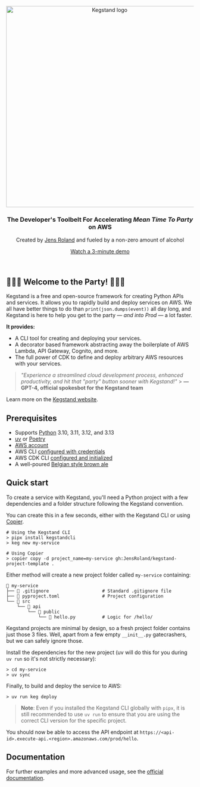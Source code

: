 <!-- markdownlint-disable first-line-h1 line-length no-inline-html -->
<p align="center">
  <a href="https://kegstand.dev/">
    <img src="https://kegstand.dev/img/kegstand-logotype.webp" width="540px" alt="Kegstand logo" />
  </a>
</p>

<h3 align="center">The Developer's Toolbelt For Accelerating <em>Mean Time To Party</em> on AWS</h3>
<p align="center">Created by <a href="https://jensroland.com/">Jens Roland</a> and fueled by a non-zero amount of alcohol</p>
<p align="center"><a href="https://kegstand.dev/demo">Watch a 3-minute demo</a></p><!-- markdown-link-check-disable-line -->

<br />

## 🥂💃🕺 Welcome to the Party! 🥂💃🕺

Kegstand is a free and open-source framework for creating Python APIs and services. It allows you to rapidly build and deploy services on AWS. We all have better things to do than `print(json.dumps(event))` all day long, and Kegstand is here to help you get to the party &mdash; _and into Prod_ &mdash; a lot faster.

**It provides:**

- A CLI tool for creating and deploying your services.
- A decorator based framework abstracting away the boilerplate of AWS Lambda, API Gateway, Cognito, and more.
- The full power of CDK to define and deploy arbitrary AWS resources with your services.

> _"Experience a streamlined cloud development process, enhanced productivity, and hit that "party" button sooner with Kegstand!"_ > **&mdash; GPT-4, official spokesbot for the Kegstand team**

Learn more on the [Kegstand website](https://kegstand.dev/).

## Prerequisites

- Supports [Python](https://www.python.org/downloads/) 3.10, 3.11, 3.12, and 3.13
- [uv](https://github.com/astral-sh/uv) or [Poetry](https://python-poetry.org/docs/#installation)
- [AWS account](https://aws.amazon.com/premiumsupport/knowledge-center/create-and-activate-aws-account/)
- AWS CLI [configured with credentials](https://docs.aws.amazon.com/cli/latest/userguide/cli-configure-quickstart.html)
- AWS CDK CLI [configured and initialized](https://docs.aws.amazon.com/cdk/latest/guide/getting_started.html)
- A well-poured [Belgian style brown ale](https://www.grimbergen.com/)

## Quick start

To create a service with Kegstand, you'll need a Python project with a few dependencies and a folder structure following the Kegstand convention.

You can create this in a few seconds, either with the Kegstand CLI or using [Copier](https://copier.readthedocs.io/en/stable/#installation).

```shell
# Using the Kegstand CLI
> pipx install kegstandcli
> keg new my-service

# Using Copier
> copier copy -d project_name=my-service gh:JensRoland/kegstand-project-template .
```

Either method will create a new project folder called `my-service` containing:

```shell
📁 my-service
├── 📄 .gitignore                    # Standard .gitignore file
├── 📄 pyproject.toml                # Project configuration
└── 📁 src
    └── 📁 api
        └── 📁 public
            └── 📄 hello.py          # Logic for /hello/
```

Kegstand projects are minimal by design, so a fresh project folder contains just those 3 files. Well, apart from a few empty `__init__.py` gatecrashers, but we can safely ignore those.

Install the dependencies for the new project (uv will do this for you during `uv run` so it's not strictly necessary):

```shell
> cd my-service
> uv sync
```

Finally, to build and deploy the service to AWS:

```shell
> uv run keg deploy
```

> **Note**: Even if you installed the Kegstand CLI globally with `pipx`, it is still recommended to use `uv run` to ensure that you are using the correct CLI version for the specific project.

You should now be able to access the API endpoint at `https://<api-id>.execute-api.<region>.amazonaws.com/prod/hello`.

## Documentation

For further examples and more advanced usage, see the [official documentation](https://github.com/JensRoland/kegstand/blob/main/docs/index.md).

